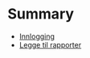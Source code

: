 # Summary

* [Innlogging](logge_pa/README.md)
* [Legge til rapporter](legge_til_rapporter/README.md)

